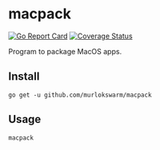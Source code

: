 # macpack
[![Go Report Card](https://goreportcard.com/badge/github.com/murlokswarm/macpack)](https://goreportcard.com/report/github.com/murlokswarm/macpack)
[![Coverage Status](https://coveralls.io/repos/github/murlokswarm/macpack/badge.svg?branch=master)](https://coveralls.io/github/murlokswarm/macpack?branch=master)

Program to package MacOS apps.

## Install
```
go get -u github.com/murlokswarm/macpack
```

## Usage
```
macpack
```